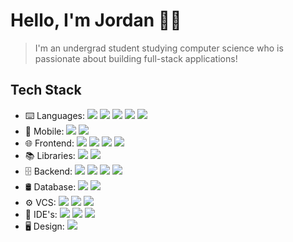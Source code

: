 # Hello, I'm Jordan 👨‍💻

> I'm an undergrad student studying computer science who is passionate about building full-stack applications!

## Tech Stack

- ⌨️  Languages: <img src="https://img.shields.io/badge/-Python-336C99?logo=python&logoColor=fff" /> <img src="https://img.shields.io/badge/-JavaScript-FDDD01?logo=javascript&logoColor=fff" /> <img src="https://img.shields.io/badge/-TypeScript-3174BE?logo=typescript&logoColor=fff" /> <img src="https://img.shields.io/badge/-Java-F9971C?logo=java&logoColor=fff" /> <img src="https://img.shields.io/badge/-C++-6195CB?logo=cplusplus&logoColor=fff">
- 📱  Mobile:  <img src="https://img.shields.io/badge/-React%20Native-249DFE?logo=react&logoColor=fff" /> <img src="https://img.shields.io/badge/-Android%20Studio-3CDC85?logo=android-studio&logoColor=fff" />
- 🌐  Frontend: <img src="https://img.shields.io/badge/-React-60DAFA?logo=react&logoColor=fff"/> <img src="https://img.shields.io/badge/-Next.js-2a71eb?logo=next.js"/> <img src="https://img.shields.io/badge/-HTML5-d55532?logo=html5&logoColor=fff" /> <img src="https://img.shields.io/badge/-CSS3-027DC5?logo=css3&logoColor=fff" />
- 📚  Libraries: <img src="https://img.shields.io/badge/-MaterialUI-037FFF?logo=mui&logoColor=fff" /> <img src="https://img.shields.io/badge/-Bootstrap-8112F4?logo=bootstrap&logoColor=fff" />
- 🗄  Backend:  <img src="https://img.shields.io/badge/-Node.js-016F00?logo=node.js&logoColor=fff"/> <img src="https://img.shields.io/badge/-Express.js-249DFE?logo=express&logoColor=fff"/> <img src="https://img.shields.io/badge/-Flask-014C6A?logo=flask&logoColor=fff" /> <img src="https://img.shields.io/badge/-Firebase-E97B08?logo=firebase&logoColor=fff" />
- 🛢  Database:  <img src="https://img.shields.io/badge/-PostgreSQL-326790?logo=postgresql&logoColor=fff" /> <img src="https://img.shields.io/badge/-SQLite-01394D?logo=sqlite&logoColor=fff" />
- ⚙️  VCS:   <img src="https://img.shields.io/badge/-Git-E84E30?logo=git&logoColor=fff" /> <img src="https://img.shields.io/badge/-GitHub-6e5494?logo=github&logoColor=fff" /> <img src="https://img.shields.io/badge/-Markdown-28A3E0?logo=markdown&logoColor=fff" /> 
- 🔧  IDE's:  <img src="https://img.shields.io/badge/-Visual%20Studio%20Code-0066B9?logo=visual-studio-code&logoColor=fff" /> <img src="https://img.shields.io/badge/-Vim-039331?logo=vim&logoColor=fff" /> <img src="https://img.shields.io/badge/-Xcode-1A85DD?logo=xcode&logoColor=fff" />
- 🖥  Design:  <img src="https://img.shields.io/badge/-Figma-EA4A1D?logo=figma&logoColor=fff" />
